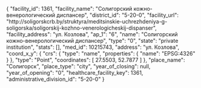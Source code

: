 {
    "facility_id": 1361,
    "facility_name": "Солигорский кожно-венерологический диспансер",
    "district_id": "5-20-0",
    "facility_url": "http:\/\/soligorskcrb.by\/struktyra\/meditsinskie-uchrezhdeniya-g-soligorska\/soligorskij-kozhno-venerologicheskij-dispanser",
    "facility_address": "ул. Козлова",
    "ap_1": "6",
    "name": "Солигорский кожно-венерологический диспансер",
    "type": "0",
    "state": "private institution",
    "stats": [],
    "med_id": 10215743,
    "address": "ул. Козлова",
    "coord_x_y": {
        "crs": {
            "type": "name",
            "properties": {
                "name": "EPSG:4326"
            }
        },
        "type": "Point",
        "coordinates": [
            27.5503,
            52.7877
        ]
    },
    "place_name": "Солигорск",
    "place_type": "city",
    "year_of_closing": null,
    "year_of_opening": "0",
    "healthcare_facility_key": 1361,
    "administrative_division_id": "5-20-0"
}